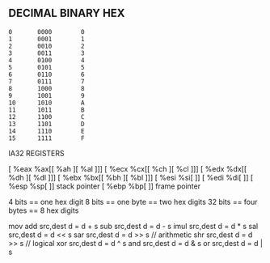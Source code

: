 

DECIMAL		BINARY		HEX
-------------------------------------------------
	0		0000		0
	1		0001		1
	2		0010		2
	3		0011		3
	4		0100		4
	5		0101		5
	6		0110		6
	7		0111		7
	8		1000		8
	9		1001		9
	10		1010		A
	11		1011		B
	12		1100		C
	13		1101		D
	14		1110		E
	15		1111		F





IA32 REGISTERS

[ %eax			%ax[[ %ah		][ %al		]]]
[ %ecx			%cx[[ %ch		][ %cl		]]]
[ %edx			%dx[[ %dh		][ %dl		]]]
[ %ebx			%bx[[ %bh		][ %bl		]]]
[ %esi			%si[				]]
[ %edi			%di[				]]
[ %esp			%sp[				]]	stack pointer
[ %ebp			%bp[				]]	frame pointer

4 bits == one hex digit
8 bits == one byte == two hex digits
32 bits == four bytes == 8 hex digits


mov
add	src,dest	d = d + s
sub	src,dest	d = d - s
imul	src,dest	d = d * s
sal	src,dest	d = d << s
sar	src,dest	d = d >> s	// arithmetic
shr	src,dest	d = d >> s  // logical
xor	src,dest	d = d ^ s
and	src,dest	d = d & s
or	src,dest	d = d | s












